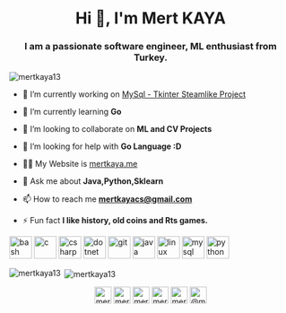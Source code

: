 <h1 align="center">Hi 👋, I'm Mert KAYA</h1>
<h3 align="center">I am a passionate software engineer, ML enthusiast from Turkey.</h3>

<p align="left"> <img src="https://komarev.com/ghpvc/?username=mertkaya13" alt="mertkaya13" /> </p>

- 🔭 I’m currently working on [MySql - Tkinter Steamlike Project](https://github.com/mertkaya13/Steamlike-MySQL-Tkinter-App)

- 🌱 I’m currently learning **Go**

- 👯 I’m looking to collaborate on **ML and CV Projects**

- 🤝 I’m looking for help with **Go Language :D**

- 👨‍💻 My Website is  [mertkaya.me](mertkaya.me)

- 💬 Ask me about **Java,Python,Sklearn**

- 📫 How to reach me **mertkayacs@gmail.com**

- ⚡ Fun fact **I like history, old coins and Rts games.**

<p align="left"><img src="https://www.vectorlogo.zone/logos/gnu_bash/gnu_bash-icon.svg" alt="bash" width="40" height="40"/> <img src="https://devicons.github.io/devicon/devicon.git/icons/c/c-original.svg" alt="c" width="40" height="40"/> <img src="https://devicons.github.io/devicon/devicon.git/icons/csharp/csharp-original.svg" alt="csharp" width="40" height="40"/> <img src="https://devicons.github.io/devicon/devicon.git/icons/dot-net/dot-net-original-wordmark.svg" alt="dotnet" width="40" height="40"/> <img src="https://www.vectorlogo.zone/logos/git-scm/git-scm-icon.svg" alt="git" width="40" height="40"/> <img src="https://devicons.github.io/devicon/devicon.git/icons/java/java-original-wordmark.svg" alt="java" width="40" height="40"/> <img src="https://devicons.github.io/devicon/devicon.git/icons/linux/linux-original.svg" alt="linux" width="40" height="40"/> <img src="https://devicons.github.io/devicon/devicon.git/icons/mysql/mysql-original-wordmark.svg" alt="mysql" width="40" height="40"/> <img src="https://devicons.github.io/devicon/devicon.git/icons/python/python-original.svg" alt="python" width="40" height="40"/></p><p><img align="left" src="https://github-readme-stats.vercel.app/api/top-langs/?username=mertkaya13&layout=compact&hide=html" alt="mertkaya13" /></p>

<p>&nbsp;<img align="center" src="https://github-readme-stats.vercel.app/api?username=mertkaya13&show_icons=true" alt="mertkaya13" /></p>

<p align="center">
<a href="https://twitter.com/mertilovski" target="blank"><img align="center" src="https://cdn.jsdelivr.net/npm/simple-icons@3.0.1/icons/twitter.svg" alt="mertilovski" height="30" width="30" /></a>
<a href="https://linkedin.com/in/mertkayaturkey/" target="blank"><img align="center" src="https://cdn.jsdelivr.net/npm/simple-icons@3.0.1/icons/linkedin.svg" alt="mertkayaturkey/" height="30" width="30" /></a>
<a href="https://stackoverflow.com/users/mertk" target="blank"><img align="center" src="https://cdn.jsdelivr.net/npm/simple-icons@3.0.1/icons/stackoverflow.svg" alt="mertk" height="30" width="30" /></a>
<a href="https://kaggle.com/mertilovski" target="blank"><img align="center" src="https://cdn.jsdelivr.net/npm/simple-icons@3.0.1/icons/kaggle.svg" alt="mertilovski" height="30" width="30" /></a>
<a href="https://instagram.com/mertilovski" target="blank"><img align="center" src="https://cdn.jsdelivr.net/npm/simple-icons@3.0.1/icons/instagram.svg" alt="mertilovski" height="30" width="30" /></a>
<a href="https://medium.com/@mertilovski" target="blank"><img align="center" src="https://cdn.jsdelivr.net/npm/simple-icons@3.0.1/icons/medium.svg" alt="@mertilovski" height="30" width="30" /></a>
</p>
